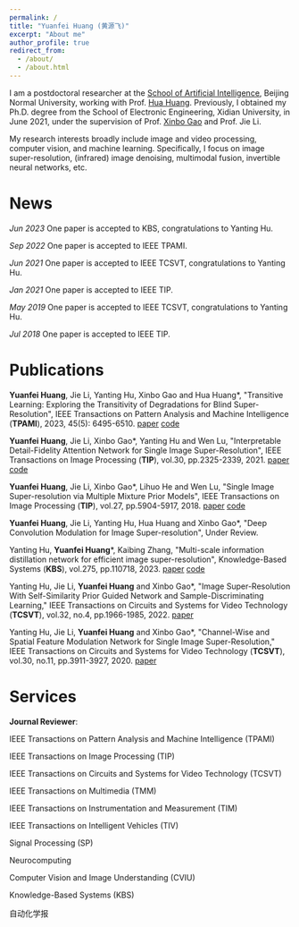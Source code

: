 ```yaml
---
permalink: /
title: "Yuanfei Huang (黄源飞)"
excerpt: "About me"
author_profile: true
redirect_from: 
  - /about/
  - /about.html
---
```


I am a postdoctoral researcher at the [School of Artificial Intelligence](ai.bnu.edu.cn), Beijing Normal University, working with Prof. [Hua Huang](https://vmcl.bnu.edu.cn/group/teacher/dcdaea79b5e54b75b532795109a85a34.htm). Previously, I obtained my Ph.D. degree from the School of Electronic Engineering, Xidian University, in June 2021, under the supervision of Prof. [Xinbo Gao](https://see.xidian.edu.cn/faculty/xbgao/) and Prof. Jie Li.

My research interests broadly include image and video processing, computer vision, and machine learning. Specifically, I focus on image super-resolution, (infrared) image denoising, multimodal fusion, invertible neural networks, etc.

News
======
*Jun 2023*  One paper is accepted to KBS, congratulations to Yanting Hu.

*Sep 2022*  One paper is accepted to IEEE TPAMI.

*Jun 2021*  One paper is accepted to IEEE TCSVT, congratulations to Yanting Hu.

*Jan 2021*  One paper is accepted to IEEE TIP.

*May 2019*  One paper is accepted to IEEE TCSVT, congratulations to Yanting Hu.

*Jul 2018*  One paper is accepted to IEEE TIP.

Publications
======
**Yuanfei Huang**, Jie Li, Yanting Hu, Xinbo Gao and Hua Huang*, "Transitive Learning: Exploring the Transitivity of Degradations for Blind Super-Resolution", IEEE Transactions on Pattern Analysis and Machine Intelligence (**TPAMI**), 2023, 45(5): 6495-6510. [paper](https://ieeexplore.ieee.org/document/9893392/)  [code](https://github.com/YuanfeiHuang/TLSR)

**Yuanfei Huang**, Jie Li, Xinbo Gao*, Yanting Hu and Wen Lu, "Interpretable Detail-Fidelity Attention Network for Single Image Super-Resolution", IEEE Transactions on Image Processing (**TIP**), vol.30, pp.2325-2339, 2021.  [paper](https://ieeexplore.ieee.org/document/9334407)  [code](https://github.com/YuanfeiHuang/DeFiAN)

**Yuanfei Huang**, Jie Li, Xinbo Gao*, Lihuo He and Wen Lu, "Single Image Super-resolution via Multiple Mixture Prior Models", IEEE Transactions on Image Processing (**TIP**), vol.27, pp.5904-5917, 2018. [paper](https://ieeexplore.ieee.org/document/8421656)  [code](https://github.com/YuanfeiHuang/MMPM)

**Yuanfei Huang**, Jie Li, Yanting Hu, Hua Huang and Xinbo Gao*, "Deep Convolution Modulation for Image Super-resolution", Under Review.

Yanting Hu, **Yuanfei Huang***, Kaibing Zhang, "Multi-scale information distillation network for efficient image super-resolution", Knowledge-Based Systems (**KBS**), vol.275, pp.110718, 2023. [paper](https://www.sciencedirect.com/science/article/pii/S0950705123004689)  [code](https://github.com/YuanfeiHuang/MSID)

Yanting Hu, Jie Li, **Yuanfei Huang** and Xinbo Gao*, "Image Super-Resolution With Self-Similarity Prior Guided Network and Sample-Discriminating Learning," IEEE Transactions on Circuits and Systems for Video Technology (**TCSVT**), vol.32, no.4, pp.1966-1985, 2022. [paper](https://ieeexplore.ieee.org/document/9467283)

Yanting Hu, Jie Li, **Yuanfei Huang** and Xinbo Gao*, "Channel-Wise and Spatial Feature Modulation Network for Single Image Super-Resolution," IEEE Transactions on Circuits and Systems for Video Technology (**TCSVT**), vol.30, no.11, pp.3911-3927, 2020. [paper](https://ieeexplore.ieee.org/document/8708220)

Services
======
**Journal Reviewer**:

  IEEE Transactions on Pattern Analysis and Machine Intelligence (TPAMI)

  IEEE Transactions on Image Processing (TIP)

  IEEE Transactions on Circuits and Systems for Video Technology (TCSVT)

  IEEE Transactions on Multimedia (TMM)

  IEEE Transactions on Instrumentation and Measurement (TIM)

  IEEE Transactions on Intelligent Vehicles (TIV)

  Signal Processing (SP)

  Neurocomputing

  Computer Vision and Image Understanding (CVIU)

  Knowledge-Based Systems (KBS)

  自动化学报
